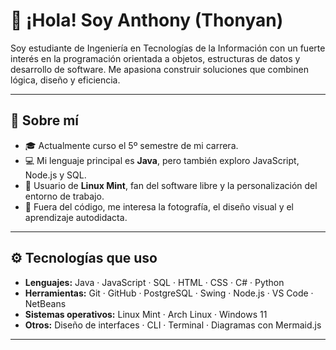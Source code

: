# 👋 ¡Hola! Soy Anthony (Thonyan)

Soy estudiante de Ingeniería en Tecnologías de la Información con un fuerte interés en la programación orientada a objetos, estructuras de datos y desarrollo de software. Me apasiona construir soluciones que combinen lógica, diseño y eficiencia.

---

## 🧠 Sobre mí

- 🎓 Actualmente curso el 5º semestre de mi carrera.
- 💻 Mi lenguaje principal es **Java**, pero también exploro JavaScript, Node.js y SQL.
- 🐧 Usuario de **Linux Mint**, fan del software libre y la personalización del entorno de trabajo.
- 📸 Fuera del código, me interesa la fotografía, el diseño visual y el aprendizaje autodidacta.

---

## ⚙️ Tecnologías que uso

- **Lenguajes:** Java · JavaScript · SQL · HTML · CSS · C# · Python  
- **Herramientas:** Git · GitHub · PostgreSQL · Swing · Node.js · VS Code · NetBeans
- **Sistemas operativos:** Linux Mint · Arch Linux · Windows 11
- **Otros:** Diseño de interfaces · CLI · Terminal · Diagramas con Mermaid.js
---

